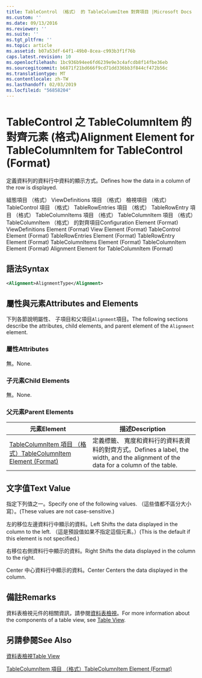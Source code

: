 ```yaml
---
title: TableControl （格式） 的 TableColumnItem 對齊項目 |Microsoft Docs
ms.custom: ''
ms.date: 09/13/2016
ms.reviewer: ''
ms.suite: ''
ms.tgt_pltfrm: ''
ms.topic: article
ms.assetid: b07a53df-64f1-49b0-8cea-c993b3f1f76b
caps.latest.revision: 10
ms.openlocfilehash: 1bc936b94ee6fd6239e9e3c4afcdb8f14fbe36eb
ms.sourcegitcommit: b6871f21bd666f9cd71dd336bb3f844cf472b56c
ms.translationtype: MT
ms.contentlocale: zh-TW
ms.lasthandoff: 02/03/2019
ms.locfileid: "56858204"
---
```

# <a name="alignment-element-for-tablecolumnitem-for-tablecontrol-format"></a><span data-ttu-id="220ba-102">TableControl 之 TableColumnItem 的對齊元素 (格式)</span><span class="sxs-lookup"><span data-stu-id="220ba-102">Alignment Element for TableColumnItem for TableControl (Format)</span></span>

<span data-ttu-id="220ba-103">定義資料列的資料行中資料的顯示方式。</span><span class="sxs-lookup"><span data-stu-id="220ba-103">Defines how the data in a column of the row is displayed.</span></span>

<span data-ttu-id="220ba-104">組態項目 （格式） ViewDefinitions 項目 （格式） 檢視項目 （格式） TableControl 項目 （格式） TableRowEntries 項目 （格式） TableRowEntry 項目 （格式） TableColumnItems 項目 （格式） TableColumnItem 項目 （格式）TableColumnItem （格式） 的對齊項目</span><span class="sxs-lookup"><span data-stu-id="220ba-104">Configuration Element (Format) ViewDefinitions Element (Format) View Element (Format) TableControl Element (Format) TableRowEntries Element (Format) TableRowEntry Element (Format) TableColumnItems Element (Format) TableColumnItem Element (Format) Alignment Element for TableColumnItem (Format)</span></span>

## <a name="syntax"></a><span data-ttu-id="220ba-105">語法</span><span class="sxs-lookup"><span data-stu-id="220ba-105">Syntax</span></span>

```xml
<Alignment>AlignmentType</Alignment>
```

## <a name="attributes-and-elements"></a><span data-ttu-id="220ba-106">屬性與元素</span><span class="sxs-lookup"><span data-stu-id="220ba-106">Attributes and Elements</span></span>

<span data-ttu-id="220ba-107">下列各節說明屬性、 子項目和父項目`Alignment`項目。</span><span class="sxs-lookup"><span data-stu-id="220ba-107">The following sections describe the attributes, child elements, and parent element of the `Alignment` element.</span></span>

### <a name="attributes"></a><span data-ttu-id="220ba-108">屬性</span><span class="sxs-lookup"><span data-stu-id="220ba-108">Attributes</span></span>

<span data-ttu-id="220ba-109">無。</span><span class="sxs-lookup"><span data-stu-id="220ba-109">None.</span></span>

### <a name="child-elements"></a><span data-ttu-id="220ba-110">子元素</span><span class="sxs-lookup"><span data-stu-id="220ba-110">Child Elements</span></span>

<span data-ttu-id="220ba-111">無。</span><span class="sxs-lookup"><span data-stu-id="220ba-111">None.</span></span>

### <a name="parent-elements"></a><span data-ttu-id="220ba-112">父元素</span><span class="sxs-lookup"><span data-stu-id="220ba-112">Parent Elements</span></span>

|<span data-ttu-id="220ba-113">元素</span><span class="sxs-lookup"><span data-stu-id="220ba-113">Element</span></span>|<span data-ttu-id="220ba-114">描述</span><span class="sxs-lookup"><span data-stu-id="220ba-114">Description</span></span>|
|-------------|-----------------|
|[<span data-ttu-id="220ba-115">TableColumnItem 項目 （格式）</span><span class="sxs-lookup"><span data-stu-id="220ba-115">TableColumnItem Element (Format)</span></span>](./tablecolumnitem-element-for-tablecolumnitems-for-tablecontrol-format.md)|<span data-ttu-id="220ba-116">定義標籤、 寬度和資料行的資料表資料的對齊方式。</span><span class="sxs-lookup"><span data-stu-id="220ba-116">Defines a label, the width, and the alignment of the data for a column of the table.</span></span>|

## <a name="text-value"></a><span data-ttu-id="220ba-117">文字值</span><span class="sxs-lookup"><span data-stu-id="220ba-117">Text Value</span></span>

<span data-ttu-id="220ba-118">指定下列值之一。</span><span class="sxs-lookup"><span data-stu-id="220ba-118">Specify one of the following values.</span></span> <span data-ttu-id="220ba-119">（這些值都不區分大小寫）。</span><span class="sxs-lookup"><span data-stu-id="220ba-119">(These values are not case-sensitive.)</span></span>

<span data-ttu-id="220ba-120">左的移位左邊資料行中顯示的資料。</span><span class="sxs-lookup"><span data-stu-id="220ba-120">Left Shifts the data displayed in the column to the left.</span></span> <span data-ttu-id="220ba-121">（這是預設值如果不指定這個元素。）</span><span class="sxs-lookup"><span data-stu-id="220ba-121">(This is the default if this element is not specified.)</span></span>

<span data-ttu-id="220ba-122">右移位右側資料行中顯示的資料。</span><span class="sxs-lookup"><span data-stu-id="220ba-122">Right Shifts the data displayed in the column to the right.</span></span>

<span data-ttu-id="220ba-123">Center 中心資料行中顯示的資料。</span><span class="sxs-lookup"><span data-stu-id="220ba-123">Center Centers the data displayed in the column.</span></span>

## <a name="remarks"></a><span data-ttu-id="220ba-124">備註</span><span class="sxs-lookup"><span data-stu-id="220ba-124">Remarks</span></span>

<span data-ttu-id="220ba-125">資料表檢視元件的相關資訊，請參閱[資料表檢視](./creating-a-table-view.md)。</span><span class="sxs-lookup"><span data-stu-id="220ba-125">For more information about the components of a table view, see [Table View](./creating-a-table-view.md).</span></span>

## <a name="see-also"></a><span data-ttu-id="220ba-126">另請參閱</span><span class="sxs-lookup"><span data-stu-id="220ba-126">See Also</span></span>

[<span data-ttu-id="220ba-127">資料表檢視</span><span class="sxs-lookup"><span data-stu-id="220ba-127">Table View</span></span>](./creating-a-table-view.md)

[<span data-ttu-id="220ba-128">TableColumnItem 項目 （格式）</span><span class="sxs-lookup"><span data-stu-id="220ba-128">TableColumnItem Element (Format)</span></span>](./tablecolumnitem-element-for-tablecolumnitems-for-tablecontrol-format.md)

